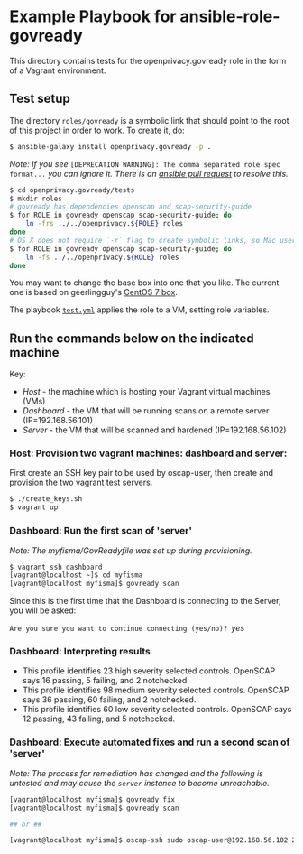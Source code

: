 # Example Playbook for ansible-role-govready

This directory contains tests for the openprivacy.govready role in the form of a Vagrant environment.

## Test setup

The directory `roles/govready` is a symbolic link that should point to the root of this project in order to work. To create it, do:

```bash
$ ansible-galaxy install openprivacy.govready -p .
```

_Note: If you see_ `[DEPRECATION WARNING]: The comma separated role spec format...` _you can ignore it. There is an [ansible pull request](https://github.com/ansible/ansible/pull/14612) to resolve this._

```bash
$ cd openprivacy.govready/tests
$ mkdir roles
# govready has dependencies openscap and scap-security-guide
$ for ROLE in govready openscap scap-security-guide; do
    ln -frs ../../openprivacy.${ROLE} roles
done
# OS X does not require `-r` flag to create symbolic links, so Mac users do this intead
$ for ROLE in govready openscap scap-security-guide; do
    ln -fs ../../openprivacy.${ROLE} roles
done
```

You may want to change the base box into one that you like. The current one is based on geerlingguy's [CentOS 7 box](https://atlas.hashicorp.com/geerlingguy/boxes/centos7).

The playbook [`test.yml`](tests/test.yml) applies the role to a VM, setting role variables.

## Run the commands below on the indicated machine
Key:

- *Host* - the machine which is hosting your Vagrant virtual machines (VMs)
- *Dashboard* - the VM that will be running scans on a remote server (IP=192.168.56.101)
- *Server* - the VM that will be scanned and hardened (IP=192.168.56.102)

### Host: Provision two vagrant machines: dashboard and server:

First create an SSH key pair to be used by oscap-user, then create and provision the two vagrant test servers.

```bash
$ ./create_keys.sh
$ vagrant up
```

### Dashboard: Run the first scan of 'server'
_Note: The myfisma/GovReadyfile was set up during provisioning._

```bash
$ vagrant ssh dashboard
[vagrant@localhost ~]$ cd myfisma
[vagrant@localhost myfisma]$ govready scan
```

Since this is the first time that the Dashboard is connecting to the Server, you will be asked:

`Are you sure you want to continue connecting (yes/no)? `_yes_

### Dashboard: Interpreting results

- This profile identifies 23 high severity selected controls. OpenSCAP says 16 passing, 5 failing, and 2 notchecked.
- This profile identifies 98 medium severity selected controls. OpenSCAP says 36 passing, 60 failing, and 2 notchecked.
- This profile identifies 60 low severity selected controls. OpenSCAP says 12 passing, 43 failing, and 5 notchecked.

### Dashboard: Execute automated fixes and run a second scan of 'server'

_Note: The process for remediation has changed and the following is untested and may cause the `server` instance to become unreachable._

```bash
[vagrant@localhost myfisma]$ govready fix
[vagrant@localhost myfisma]$ govready scan

## or ##

[vagrant@localhost myfisma]$ oscap-ssh sudo oscap-user@192.168.56.102 22 xccdf eval --remediate --profile xccdf_org.ssgproject.content_profile_stig-rhel7-server-upstream --results scans/remediation-results.xml --fetch-remote-resources scap/ssg-centos7-ds.xml
```
